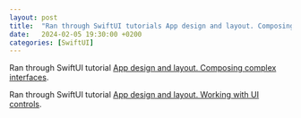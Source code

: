 ```yaml
---
layout: post
title:  "Ran through SwiftUI tutorials App design and layout. Composing complex interfaces And Working with UI controls"
date:   2024-02-05 19:30:00 +0200
categories: [SwiftUI]
---
```

Ran through SwiftUI tutorial [App design and layout. Composing complex interfaces](https://developer.apple.com/tutorials/swiftui/composing-complex-interfaces).

Ran through SwiftUI tutorial [App design and layout. Working with UI controls](https://developer.apple.com/tutorials/swiftui/composing-complex-interfaces).
